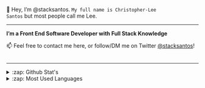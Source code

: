 👋 Hey, I’m @stacksantos. <code>My full name is Christopher-Lee Santos</code> but most people call me Lee.

---

**I’m a Front End Software Developer with Full Stack Knowledge** 

📫 Feel free to contact me here, or follow/DM me on Twitter [@stacksantos](https://twitter.com/stacksantos)!
<br>
<br>

---

<details>
<summary>:zap: Github Stat's</summary>
  
<img align="left" alt="Lee's GitHub Stats" src="https://github-readme-stats.vercel.app/api?username=stacksantos&show_icons=true&hide_border=true" />
  
</details>

<details>
  <summary>:zap: Most Used Languages</summary>

<img align="left" alt="Lee's GitHub Top Languages" src="https://github-readme-stats.vercel.app/api/top-langs/?username=stacksantos" />

</details>
